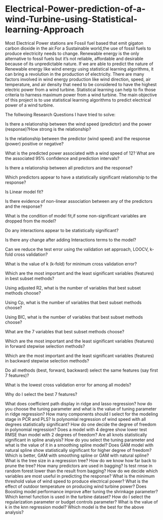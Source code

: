 # Electrical-Power-prediction-of-a-wind-Turbine-using-Statistical-learning-Approach
Most Electrical Power stations are Fossil fuel based that emit gigaton carbon dioxide in the air.For a Sustainable world,the use of fossil fuels to produce electricity needs to change. Renewable energy is the only alternative to fossil fuels but it’s not reliable, affordable and desirable because of its unpredictable nature. If we are able to predict the nature of Renewable energy like wind energy using statistical learning algorithms, it can bring a revolution in the production of electricity. There are many factors involved in wind energy production like wind direction, speed, air temperature, and air density that need to be considered to have the highest electric power from a wind turbine. Statistical learning can help to fix those criteria to harness maximum power from a wind turbine. The main objective of this project is to use statistical learning algorithms to predict electrical power of a wind turbine.

The follwoing Research Questions I have tried to solve:

Is there a relationship between the wind speed (predictor) and the power (response)?How strong is the relationship? 

Is the relationship between the predictor (wind speed) and the response (power) positive or negative?

What is the predicted power associated with a wind speed of 12? What are the associated 95% confidence and prediction intervals?

Is there a relationship between all predictors and the response?

Which predictors appear to have a statistically significant relationship to the response?

Is Linear model fit?

Is there evidence of non-linear association between any of the predictors and the response? 

What is the condition of model fit,if some non-significant variables are dropped from the model?

Do any interactions appear to be statistically significant?

Is there any change after adding Interactions terms to the model?

Can we reduce the test error using the validation set approach, LOOCV, k-fold cross validation?

What is the value of k (k-fold) for minimum cross validation error?

Which are the most important and the least significant variables (features) in best subset methods?

Using adjusted R2, what is the number of variables that best subset methods choose?

Using Cp, what is the number of variables that best subset methods choose?

Using BIC, what is the number of variables that best subset methods choose?

What are the 7 variables  that best subset methods choose?

Which are the most important and the least significant variables (features) in forward stepwise selection methods?

Which are the most important and the least significant variables (features) in backward stepwise selection methods?

Do all methods (best, forward, backward) select the same features (say first 7 features)?

What is the lowest cross validation error for among all models?

Why do I select the best 7 features?

What does coefficient path display in ridge and lasso regression?
how do you choose the tuning parameter and what is the value of tuning parameter in ridge regression?
 How many components should I select for the modeling stage in PCR and PLS?
Is polynomial regression of wind speed with all degrees statistically significant?
How do one decide the degree of freedom in polynomial regression?
Does a model with 4 degree show lower test RMSE than model with 2 degrees of freedom?
Are all knots statistically significant in spline analysis?
How do you select the tuning parameter and what is the value of it in a smoothing spline model?
Does GAM model with natural spline show statistically significant for higher degree of freedom?
Which is better, GAM with smoothing spline or GAM with natural spline?
What is the tree size in a regression tree?
How do we know how far back to prune the tree?
How many predictors are used in bagging?
Is test rmse in random forest lower than the result from bagging?
How do we decide which variables are most useful in predicting the response?
What is the minimum threshold value of wind speed to produce electrical power?
What is the effect of outdoor temperature on producing wind turbine power?
Does Boosting model performance improve after tuning the shrinkage parameter?
Which kernel function is used in the turbine dataset?
How do I select the regularization parameter or budget controls parameter?
What is the value of k in the knn regression model?
Which model is the best for the above analysis?


